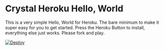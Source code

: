 # Crystal Heroku Hello, World

This is a very simple Hello, World for Heroku. The bare minimum to make it super easy for you to get started. Press the Heroku Button to install, everything else just works. Please fork and play.

[![Deploy](https://www.herokucdn.com/deploy/button.png)](https://heroku.com/deploy)